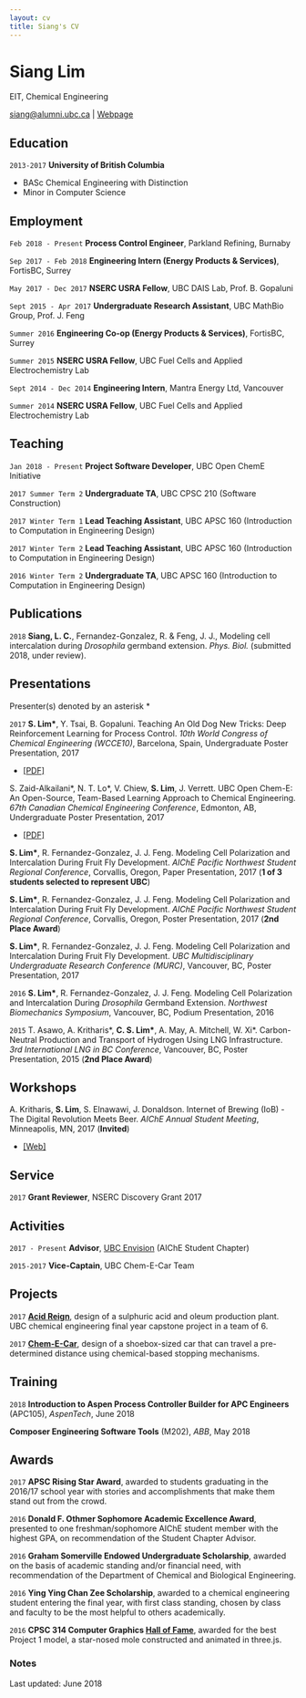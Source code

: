 ```yaml
---
layout: cv
title: Siang's CV
---
```

# Siang Lim
EIT, Chemical Engineering

<div id="webaddress">
<a href="mailto:siang@alumni.ubc.ca">siang@alumni.ubc.ca</a>
| <a href="https://www.siang.ca">Webpage</a>
</div>


## Education

`2013-2017`
__University of British Columbia__

- BASc Chemical Engineering with Distinction
- Minor in Computer Science

## Employment

`Feb 2018 - Present`
__Process Control Engineer__, Parkland Refining, Burnaby

`Sep 2017 - Feb 2018`
__Engineering Intern (Energy Products & Services)__, FortisBC, Surrey

`May 2017 - Dec 2017`
__NSERC USRA Fellow__, UBC DAIS Lab, Prof. B. Gopaluni

`Sept 2015 - Apr 2017`
__Undergraduate Research Assistant__, UBC MathBio Group, Prof. J. Feng

`Summer 2016`
__Engineering Co-op (Energy Products & Services)__, FortisBC, Surrey

`Summer 2015`
__NSERC USRA Fellow__, UBC Fuel Cells and Applied Electrochemistry Lab

`Sept 2014 - Dec 2014`
__Engineering Intern__, Mantra Energy Ltd, Vancouver

`Summer 2014`
__NSERC USRA Fellow__, UBC Fuel Cells and Applied Electrochemistry Lab

## Teaching

`Jan 2018 - Present`
__Project Software Developer__, UBC Open ChemE Initiative

`2017 Summer Term 2`
__Undergraduate TA__, UBC CPSC 210 (Software Construction)

`2017 Winter Term 1`
__Lead Teaching Assistant__, UBC APSC 160 (Introduction to Computation in Engineering Design)

`2017 Winter Term 2`
__Lead Teaching Assistant__, UBC APSC 160 (Introduction to Computation in Engineering Design)

`2016 Winter Term 2`
__Undergraduate TA__, UBC APSC 160 (Introduction to Computation in Engineering Design)

## Publications
`2018`
**Siang, L. C.**, Fernandez-Gonzalez, R. & Feng, J. J., Modeling cell intercalation during *Drosophila* germband extension. *Phys. Biol.* (submitted 2018, under review).

## Presentations
Presenter(s) denoted by an asterisk *

`2017`
**S. Lim\***, Y. Tsai, B. Gopaluni. Teaching An Old Dog New Tricks: Deep Reinforcement Learning for Process Control. *10th World Congress of Chemical Engineering (WCCE10)*, Barcelona, Spain, Undergraduate Poster Presentation, 2017 
- [[PDF]](https://figshare.com/articles/Teaching_An_Old_Dog_New_Tricks_Deep_Reinforcement_Learning_for_Process_Control/5632081)

S. Zaid-Alkailani\*, N. T. Lo\*, V. Chiew, **S. Lim**, J. Verrett. UBC Open Chem-E: An Open-Source, Team-Based Learning Approach to Chemical Engineering. *67th Canadian Chemical Engineering Conference*, Edmonton, AB, Undergraduate Poster Presentation, 2017
- [[PDF]](https://doi.org/10.6084/m9.figshare.5632213.v1)

**S. Lim\***, R. Fernandez-Gonzalez, J. J. Feng. Modeling Cell Polarization and Intercalation During Fruit Fly Development. *AIChE Pacific Northwest Student Regional Conference*, Corvallis, Oregon, Paper Presentation, 2017 (**1 of 3 students selected to represent UBC**)

**S. Lim\***, R. Fernandez-Gonzalez, J. J. Feng. Modeling Cell Polarization and Intercalation During Fruit Fly Development. *AIChE Pacific Northwest Student Regional Conference*, Corvallis, Oregon, Poster Presentation, 2017 (**2nd Place Award**)

**S. Lim\***, R. Fernandez-Gonzalez, J. J. Feng. Modeling Cell Polarization and Intercalation During Fruit Fly Development. *UBC Multidisciplinary Undergraduate Research Conference (MURC)*, Vancouver, BC, Poster Presentation, 2017

`2016`
**S. Lim\***, R. Fernandez-Gonzalez, J. J. Feng. Modeling Cell Polarization and Intercalation During *Drosophila* Germband Extension. *Northwest Biomechanics Symposium*, Vancouver, BC, Podium Presentation, 2016

`2015`
T. Asawo, A. Kritharis\*, **C. S. Lim\***, A. May, A. Mitchell, W. Xi\*. Carbon-Neutral Production and Transport of Hydrogen Using LNG Infrastructure. *3rd International LNG in BC Conference*, Vancouver, BC, Poster Presentation, 2015 (**2nd Place Award**)

## Workshops
A. Kritharis, **S. Lim**, S. Elnawawi, J. Donaldson. Internet of Brewing (IoB) - The Digital Revolution Meets Beer. *AIChE Annual Student Meeting*, Minneapolis, MN, 2017 (**Invited**)
- [[Web]](http://beer.ubcchemecar.com/)

## Service
`2017`
__Grant Reviewer__, NSERC Discovery Grant 2017

## Activities
`2017 - Present`
**Advisor**, [UBC Envision](https://www.ubcenvision.com) (AIChE Student Chapter)

`2015-2017`
**Vice-Captain**, UBC Chem-E-Car Team

## Projects
`2017`
**[Acid Reign](https://acidreign.mnbolson.com)**, design of a sulphuric acid and oleum production plant. UBC chemical engineering final year capstone project in a team of 6.

`2017`
**[Chem-E-Car](https://www.ubcenvision.com)**, design of a shoebox-sized car that can travel a pre-determined distance using chemical-based stopping mechanisms.

## Training
`2018`
__Introduction to Aspen Process Controller Builder for APC Engineers__ (APC105), *AspenTech*, June 2018

__Composer Engineering Software Tools__ (M202), *ABB*, May 2018

## Awards
`2017`
**APSC Rising Star Award**, awarded to students graduating in the 2016/17 school year with stories and accomplishments that make them stand out from the crowd.

`2016`
**Donald F. Othmer Sophomore Academic Excellence Award**, presented to one freshman/sophomore AIChE student member with the highest GPA, on recommendation of the Student Chapter Advisor.

`2016`
**Graham Somerville Endowed Undergraduate Scholarship**, awarded on the basis of academic standing and/or financial need, with recommendation of the Department of Chemical and Biological Engineering.

`2016`
**Ying Ying Chan Zee Scholarship**, awarded to a chemical engineering student entering the final year, with first class standing, chosen by class and faculty to be the most helpful to others academically.

`2016`
**CPSC 314 Computer Graphics [Hall of Fame](http://www.ugrad.cs.ubc.ca/~cs314/Vjan2016/p1hof/)**, awarded for the best Project 1 model, a star-nosed mole constructed and animated in three.js.


### Notes

Last updated: June 2018


